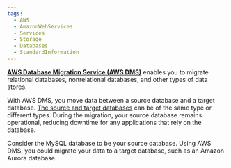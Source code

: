 ```yaml
---
tags:
  - AWS
  - AmazonWebServices
  - Services
  - Storage
  - Databases
  - StandardInformation
---
```

[**AWS Database Migration Service (AWS DMS)**](https://aws.amazon.com/dms/) enables you to migrate relational databases, nonrelational databases, and other types of data stores.

With AWS DMS, you move data between a source database and a target database. [The source and target databases](https://aws.amazon.com/dms/resources) can be of the same type or different types. During the migration, your source database remains operational, reducing downtime for any applications that rely on the database.

Consider the MySQL database to be your source database. Using AWS DMS, you could migrate your data to a target database, such as an Amazon Aurora database.